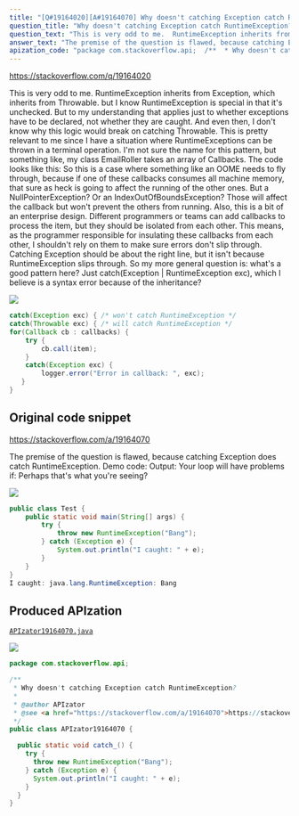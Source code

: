 ```yaml
---
title: "[Q#19164020][A#19164070] Why doesn't catching Exception catch RuntimeException?"
question_title: "Why doesn't catching Exception catch RuntimeException?"
question_text: "This is very odd to me.  RuntimeException inherits from Exception, which inherits from Throwable. but I know RuntimeException is special in that it's unchecked. But to my understanding that applies just to whether exceptions have to be declared, not whether they are caught. And even then, I don't know why this logic would break on catching Throwable. This is pretty relevant to me since I have a situation where RuntimeExceptions can be thrown in a terminal operation.  I'm not sure the name for this pattern, but something like, my class EmailRoller takes an array of Callbacks.  The code looks like this: So this is a case where something like an OOME needs to fly through, because if one of these callbacks consumes all machine memory, that sure as heck is going to affect the running of the other ones. But a NullPointerException? Or an IndexOutOfBoundsException?  Those will affect the callback but won't prevent the others from running. Also, this is a bit of an enterprise design. Different programmers or teams can add callbacks to process the item, but they should be isolated from each other.  This means, as the programmer responsible for insulating these callbacks from each other, I shouldn't rely on them to make sure errors don't slip through. Catching Exception should be about the right line, but it isn't because RuntimeException slips through.  So my more general question is:  what's a good pattern here?  Just catch(Exception | RuntimeException exc), which I believe is a syntax error because of the inheritance?"
answer_text: "The premise of the question is flawed, because catching Exception does catch RuntimeException. Demo code: Output: Your loop will have problems if: Perhaps that's what you're seeing?"
apization_code: "package com.stackoverflow.api;  /**  * Why doesn't catching Exception catch RuntimeException?  *  * @author APIzator  * @see <a href=\"https://stackoverflow.com/a/19164070\">https://stackoverflow.com/a/19164070</a>  */ public class APIzator19164070 {    public static void catch_() {     try {       throw new RuntimeException(\"Bang\");     } catch (Exception e) {       System.out.println(\"I caught: \" + e);     }   } }"
---
```


https://stackoverflow.com/q/19164020

This is very odd to me.  RuntimeException inherits from Exception, which inherits from Throwable.
but
I know RuntimeException is special in that it&#x27;s unchecked. But to my understanding that applies just to whether exceptions have to be declared, not whether they are caught. And even then, I don&#x27;t know why this logic would break on catching Throwable.
This is pretty relevant to me since I have a situation where RuntimeExceptions can be thrown in a terminal operation.  I&#x27;m not sure the name for this pattern, but something like, my class EmailRoller takes an array of Callbacks.  The code looks like this:
So this is a case where something like an OOME needs to fly through, because if one of these callbacks consumes all machine memory, that sure as heck is going to affect the running of the other ones. But a NullPointerException? Or an IndexOutOfBoundsException?  Those will affect the callback but won&#x27;t prevent the others from running.
Also, this is a bit of an enterprise design. Different programmers or teams can add callbacks to process the item, but they should be isolated from each other.  This means, as the programmer responsible for insulating these callbacks from each other, I shouldn&#x27;t rely on them to make sure errors don&#x27;t slip through. Catching Exception should be about the right line, but it isn&#x27;t because RuntimeException slips through.  So my more general question is:  what&#x27;s a good pattern here?  Just catch(Exception | RuntimeException exc), which I believe is a syntax error because of the inheritance?


<div class="code-logo"><img src="/stackoverflow.png" /></div>

```java
catch(Exception exc) { /* won't catch RuntimeException */
catch(Throwable exc) { /* will catch RuntimeException */
for(Callback cb : callbacks) {
    try {
        cb.call(item);
    }
    catch(Exception exc) {
        logger.error("Error in callback: ", exc);
   }
}
```


## Original code snippet

https://stackoverflow.com/a/19164070

The premise of the question is flawed, because catching Exception does catch RuntimeException. Demo code:
Output:
Your loop will have problems if:
Perhaps that&#x27;s what you&#x27;re seeing?

<div class="code-logo"><img src="/stackoverflow.png" /></div>

```java
public class Test {
    public static void main(String[] args) {
        try {
            throw new RuntimeException("Bang");
        } catch (Exception e) {
            System.out.println("I caught: " + e);
        }
    }
}
I caught: java.lang.RuntimeException: Bang
```

## Produced APIzation

[`APIzator19164070.java`](https://github.com/pasqualesalza/apization-temp-data/raw/master/search/APIzator19164070.java)

<div class="code-logo"><img src="/apizator.png" /></div>

```java
package com.stackoverflow.api;

/**
 * Why doesn't catching Exception catch RuntimeException?
 *
 * @author APIzator
 * @see <a href="https://stackoverflow.com/a/19164070">https://stackoverflow.com/a/19164070</a>
 */
public class APIzator19164070 {

  public static void catch_() {
    try {
      throw new RuntimeException("Bang");
    } catch (Exception e) {
      System.out.println("I caught: " + e);
    }
  }
}

```